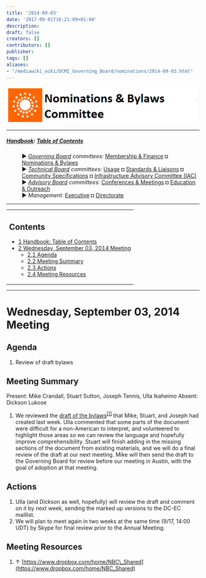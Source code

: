 ```yaml
---
title: '2014-09-03'
date: '2017-09-01T16:21:09+01:00'
description: 
draft: false
creators: []
contributors: []
publisher: 
tags: []
aliases:
- "/mediawiki_wiki/DCMI_Governing_Board/nominations/2014-09-03.html"
---
```


[<img alt="Nominations &amp; Bylaws Committee logo" src="/mediawiki_wiki/images/Nominations_Logo.png" width="500" height="97">](/mediawiki_wiki/File:Nominations_Logo.png)

* * *

##### [Handbook](/mediawiki_wiki/DCMI_Handbook): [Table of Contents](/mediawiki_wiki/DCMI_Handbook) 
<dl>
<dd> ► <i><a href="/mediawiki_wiki/DCMI_Governing_Board.md" title="DCMI Governing Board">Governing Board</a> committees:</i> <a href="/mediawiki_wiki/DCMI_Governing_Board/finance.md" title="DCMI Governing Board/finance">Membership &amp; Finance</a> ◘ <a href="/mediawiki_wiki/DCMI_Governing_Board/nominations.md" title="DCMI Governing Board/nominations">Nominations &amp; Bylaws</a> 
</dd>
<dd> ► <i><a href="/mediawiki_wiki/DCMI_Technical_Board.md" title="DCMI Technical Board">Technical Board</a> committees:</i> <a href="/mediawiki_wiki/DCMI_Technical_Board/usage.md" title="DCMI Technical Board/usage">Usage</a> ◘ <a href="/mediawiki_wiki/DCMI_Technical_Board/standards.md" title="DCMI Technical Board/standards">Standards &amp; Liaisons</a> ◘ <a href="/mediawiki_wiki/DCMI_Technical_Board/specifications.md" title="DCMI Technical Board/specifications">Community Specifications</a> ◘ <a href="/mediawiki_wiki/DCMI_Technical_Board/infrastructure.md" title="DCMI Technical Board/infrastructure">Infrastructure Advisory Committee (IAC)</a>
</dd>
<dd> ► <i><a href="/mediawiki_wiki/DCMI_Advisory_Board.md" title="DCMI Advisory Board">Advisory Board</a> committees:</i> <a href="/mediawiki_wiki/DCMI_Advisory_Board/meetings.md" title="DCMI Advisory Board/meetings">Conferences &amp; Meetings</a> ◘ <a href="/mediawiki_wiki/DCMI_Advisory_Board/documentation.md" title="DCMI Advisory Board/documentation">Education &amp; Outreach</a>
</dd>
<dd> ► <i>Management:</i> <a href="/mediawiki_wiki/Exec_Committee.md" title="Exec Committee">Executive</a> ◘ <a href="/mediawiki_wiki/Exec_Committee/directorate.md" title="Exec Committee/directorate">Directorate</a>
</dd>
</dl>

* * *

<table id="toc" class="toc">
  <tr>
    <td>
      <div id="toctitle">
        <h2>Contents</h2>
      </div>
      <ul>
        <li class="toclevel-1"><a href="#Handbook:_Table_of_Contents"><span class="tocnumber">1</span> <span class="toctext">Handbook: Table of Contents</span></a></li>
        <li class="toclevel-1 tocsection-1">
          <a href="#Wednesday.2C_September_03.2C_2014_Meeting"><span class="tocnumber">2</span> <span class="toctext">Wednesday, September 03, 2014 Meeting</span></a>
          <ul>
            <li class="toclevel-2 tocsection-2"><a href="#Agenda"><span class="tocnumber">2.1</span> <span class="toctext">Agenda</span></a></li>
            <li class="toclevel-2 tocsection-3"><a href="#Meeting_Summary"><span class="tocnumber">2.2</span> <span class="toctext">Meeting Summary</span></a></li>
            <li class="toclevel-2 tocsection-4"><a href="#Actions"><span class="tocnumber">2.3</span> <span class="toctext">Actions</span></a></li>
            <li class="toclevel-2 tocsection-5"><a href="#Meeting_Resources"><span class="tocnumber">2.4</span> <span class="toctext">Meeting Resources</span></a></li>
          </ul>
        </li>
      </ul>
    </td>
  </tr>
</table>
<script>if (window.showTocToggle) { var tocShowText = "show"; var tocHideText = "hide"; showTocToggle(); } </script>

* * *

# Wednesday, September 03, 2014 Meeting 

## Agenda 

1. Review of draft bylaws

## Meeting Summary 

Present: Mike Crandall, Stuart Sutton, Joseph Tennis, Ulla Ikaheimo Absent: Dickson Lukose

1. We reviewed the [draft of the bylaws](https://www.dropbox.com/home/NBC_Shared)<sup id="cite_ref-0" class="reference"><a href="#cite_note-0">[1]</a></sup> that Mike, Stuart, and Joseph had created last week. Ulla commented that some parts of the document were difficult for a non-American to interpret, and volunteered to highlight those areas so we can review the language and hopefully improve comprehensibility. Stuart will finish adding in the missing sections of the document from existing materials, and we will do a final review of the draft at our next meeting. Mike will then send the draft to the Governing Board for review before our meeting in Austin, with the goal of adoption at that meeting.

## Actions

1. Ulla (and Dickson as well, hopefully) will review the draft and comment on it by next week, sending the marked up versions to the DC-EC maillist.
2. We will plan to meet again in two weeks at the same time (9/17, 14:00 UDT) by Skype for final review prior to the Annual Meeting.

## Meeting Resources 

1. ↑ [https://www.dropbox.com/home/NBC\_Shared](https://www.dropbox.com/home/NBC_Shared)
<!-- 
NewPP limit report
Preprocessor node count: 50/1000000
Post-expand include size: 903/2097152 bytes
Template argument size: 0/2097152 bytes
Expensive parser function count: 0/100
-->
